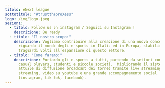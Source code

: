 ```yaml
---
titolo: eNext league
sottotitolo: "#trusttheproXess"
logo: /img/logo.jpeg
sezioni:
  - titolo: Follow us on instagram / Seguici su Instagram !
    descrizione: Be ready
  - titolo: "Il nostro scopo:"
    descrizione: Vogliamo contribuire alla creazione di una nuova concezione
      riguardo il mondo degli e-sports in Italia ed in Europa, stabilire nuovi
      traguardi volti all’espansione di questo settore.
  - titolo: "Come faremo:"
    descrizione: Portando gli e-sports a tutti, partendo da settori come quello dei
      casual players, studenti e piccole società.  Migliorando il sistema
      attuale di diffusione broadcast dei tornei tramite live streaming,
      streaming, video su youtube e una grande accompagnamento social
      (instagram, tik tok, facebook).
---
```

